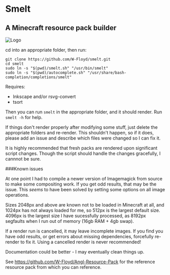 # Smelt
## A Minecraft resource pack builder

![Logo](https://github.com/W-Floyd/smelt/raw/master/logo.png)

cd into an appropriate folder, then run:

```
git clone https://github.com/W-Floyd/smelt.git
cd smelt
sudo ln -s "$(pwd)/smelt.sh" "/usr/bin/smelt"  
sudo ln -s "$(pwd)/autocomplete.sh" "/usr/share/bash-completion/completions/smelt"  
```

Requires:
* Inkscape and/or rsvg-convert
* tsort

Then you can run `smelt` in the appropriate folder, and it should render.
Run `smelt -h` for help. 

If things don't render properly after modifying some stuff, just delete the appropriate folders and re-render. This shouldn't happen, so if it does, please add an issue and describe which files were changed so I can fix it.

It is highly recommended that fresh packs are rendered upon significant script changes. Though the script should handle the changes gracefully, I cannnot be sure.

###Known issues

At one point I had to compile a newer version of Imagemagick from source to make some compositing work. If you get odd results, that may be the issue. This *seems* to have been solved by setting some options on all image operations.

Sizes 2048px and above are known not to be loaded in Minecraft at all, and 1024px has not always loaded for me, so 512px is the largest default size. 4096px is the largest size I have sucessfully processed, as 8192px segfaults when I run out of memory (16gb RAM + 4gb swap).

If a render run is cancelled, it may leave incomplete images. If you find you have odd results, or get errors about missing dependencies, forcefully re-render to fix it. Using a cancelled render is never recommended!

Documentation could be better - I may eventually clean things up.

See https://github.com/W-Floyd/Angl-Resource-Pack for the reference resource pack from which you can reference.
